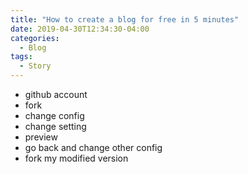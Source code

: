 ```yaml
---
title: "How to create a blog for free in 5 minutes"
date: 2019-04-30T12:34:30-04:00
categories:
  - Blog
tags:
  - Story
---
```

- github account
- fork
- change config
- change setting
- preview
- go back and change other config
- fork my modified version